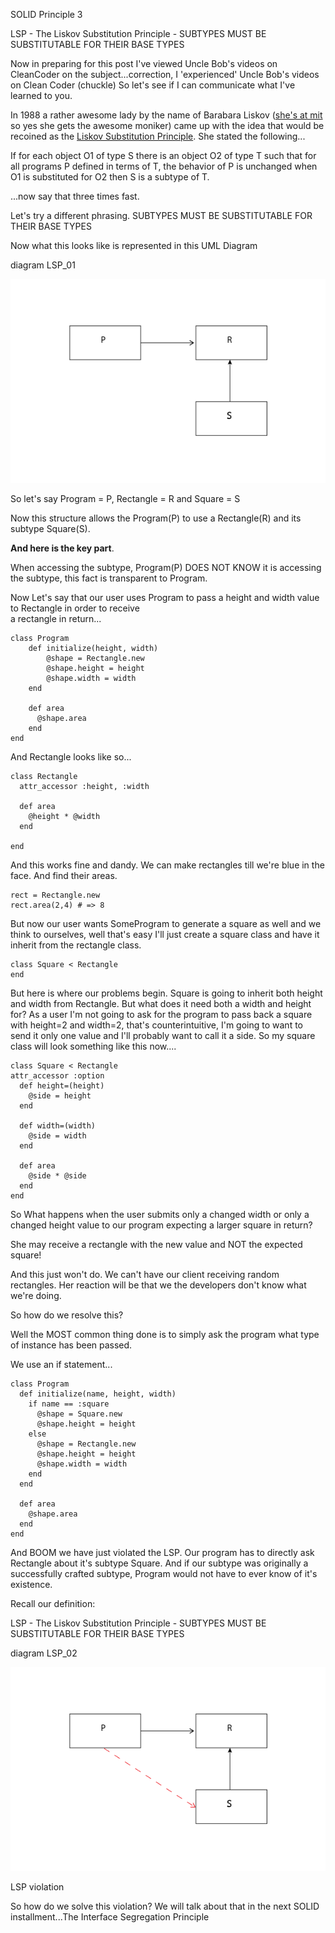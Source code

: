 SOLID Principle 3

LSP - The Liskov Substitution Principle - SUBTYPES MUST BE SUBSTITUTABLE FOR THEIR BASE TYPES

Now in preparing for this post I've viewed Uncle Bob's videos on CleanCoder on the subject...correction, I 'experienced' 
Uncle Bob's videos on Clean Coder (chuckle) So let's see if I can communicate what I've learned to you.

In 1988 a rather awesome lady by the name of Barabara Liskov ([she's at mit](http://www.pmg.csail.mit.edu/~liskov/) so yes she gets the awesome moniker) came up 
with the idea that would be recoined as the [Liskov Substitution Principle](http://en.wikipedia.org/wiki/Liskov_substitution_principle). She stated the following...

If for each object O1 of type S there is an object O2 of type T such that for all programs P defined in terms of T, 
the behavior of P is unchanged when O1 is substituted for O2 then S is a subtype of T.

...now say that three times fast.

Let's try a different phrasing. SUBTYPES MUST BE SUBSTITUTABLE FOR THEIR BASE TYPES

Now what this looks like is represented in this UML Diagram

diagram LSP_01

![Alt text](diagram_LSP_01.png)


So let's say Program = P, Rectangle = R and Square = S

Now this structure allows the Program(P) to use a Rectangle(R) and its subtype Square(S). 

**And here is the key part**. 

When accessing the subtype, Program(P) DOES NOT KNOW
it is accessing the subtype, this fact is transparent to Program. 



Now Let's say that our user uses Program to pass a height and width value to Rectangle in order to receive  
a rectangle in return...


	class Program
	    def initialize(height, width)
	        @shape = Rectangle.new
	        @shape.height = height
	        @shape.width = width
	    end

	    def area
	      @shape.area
	    end
	end


And Rectangle looks like so...

	class Rectangle
	  attr_accessor :height, :width

	  def area
	    @height * @width
	  end
  
	end


	
And this works fine and dandy. We can make rectangles till we're blue in the face. 
And find their areas.


	rect = Rectangle.new
	rect.area(2,4) # => 8



	
But now our user wants SomeProgram to generate a square as well and we think to ourselves, well that's easy I'll just create 
a square class and have it inherit from the rectangle class.

	class Square < Rectangle
	end

But here is where our problems begin. Square is going to inherit both height and width from Rectangle. 
But what does it need both a width and height for? As a user I'm not going to ask for the program to pass back a square
with height=2 and width=2, that's counterintuitive, I'm going to want to send it only one value and I'll probably 
want to call it a side. So my square class will look something like this now....

	class Square < Rectangle
	attr_accessor :option
	  def height=(height)
	    @side = height
	  end

	  def width=(width)
	    @side = width
	  end

	  def area
	    @side * @side
	  end
	end

 
So What happens when the user submits only a changed width or only a changed height value to our program 
expecting a larger square in return?

She may receive a rectangle with the new value and NOT the expected square!

And this just won't do. We can't have our client receiving random rectangles. Her reaction will be that we the developers
don't know what we're doing.

So how do we resolve this?

Well the MOST common thing done is to simply ask the program what type of instance has been passed.

We use an if statement...

	class Program
	  def initialize(name, height, width)
	    if name == :square
	      @shape = Square.new
	      @shape.height = height
	    else
	      @shape = Rectangle.new
	      @shape.height = height
	      @shape.width = width
	    end
	  end

	  def area
	    @shape.area
	  end
	end




And BOOM we have just violated the LSP. Our program has to directly ask Rectangle about it's subtype Square. 
And if our subtype was originally a successfully crafted subtype, Program would not have to ever know of it's existence.

Recall our definition: 

LSP - The Liskov Substitution Principle - SUBTYPES MUST BE SUBSTITUTABLE FOR THEIR BASE TYPES



diagram LSP_02

![Alt text](diagram_LSP_02.png)

LSP violation

So how do we solve this violation? We will talk about that in the next SOLID installment...The Interface Segregation Principle

